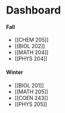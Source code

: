 #  Dashboard
#### Fall
- [[CHEM 205]]
- [[BIOL 202]]
- [[MATH 204]]
- [[PHYS 204]]
#### Winter
- [[BIOL 201]]
- [[MATH 205]]
- [[COEN 243]]
- [[PHYS 205]]